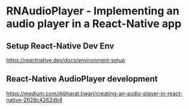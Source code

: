 # RNAudioPlayer - Implementing an audio player in a React-Native app

## Setup React-Native Dev Env

https://reactnative.dev/docs/environment-setup


## React-Native AudioPlayer development

https://medium.com/@bharat.tiwari/creating-an-audio-player-in-react-native-2628c4262db4
